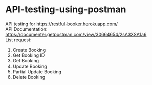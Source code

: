 # API-testing-using-postman
API testing for https://restful-booker.herokuapp.com/ <br />
API Documentation: https://documenter.getpostman.com/view/30664654/2sA3XSA1a6
<br />
List request: <br />
1. Create Booking  <br />
2. Get Booking ID  <br />
3. Get Booking  <br />
4. Update Booking  <br />
5. Partial Update Booking  <br />
6. Delete Booking
